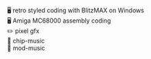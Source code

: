 🖥️ retro styled coding with BlitzMAX on Windows <br>
🖥️ Amiga MC68000 assembly coding <br>
✏️ pixel gfx <br>
🎵 chip-music <br>
🎵 mod-music <br>

<!--
**axg74/axg74** is a ✨ _special_ ✨ repository because its `README.md` (this file) appears on your GitHub profile.

Here are some ideas to get you started:

- 🔭 I’m currently working on ...
- 🌱 I’m currently learning ...
- 👯 I’m looking to collaborate on ...
- 🤔 I’m looking for help with ...
- 💬 Ask me about ...
- 📫 How to reach me: ...
- 😄 Pronouns: ...
- ⚡ Fun fact: ...
-->
